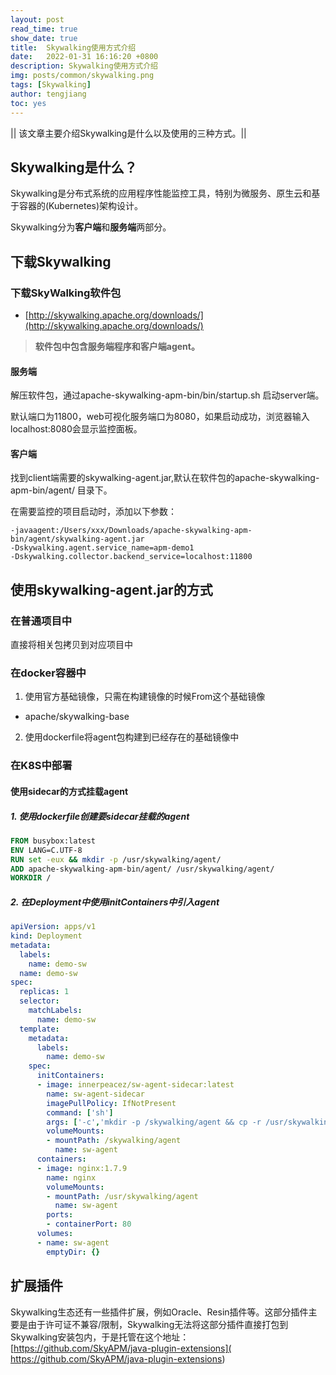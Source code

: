 ```yaml
---
layout: post
read_time: true
show_date: true
title:  Skywalking使用方式介绍
date:   2022-01-31 16:16:20 +0800
description: Skywalking使用方式介绍
img: posts/common/skywalking.png
tags: [Skywalking]
author: tengjiang
toc: yes
---
```



|| 该文章主要介绍Skywalking是什么以及使用的三种方式。||

<!-- more -->

## Skywalking是什么？

Skywalking是分布式系统的应用程序性能监控工具，特别为微服务、原生云和基于容器的(Kubernetes)架构设计。

Skywalking分为**客户端**和**服务端**两部分。

## 下载Skywalking

### 下载SkyWalking软件包

- [http://skywalking.apache.org/downloads/](http://skywalking.apache.org/downloads/)

> **软件包中包含服务端程序和客户端agent。**

#### 服务端

解压软件包，通过apache-skywalking-apm-bin/bin/startup.sh 启动server端。

默认端口为11800，web可视化服务端口为8080，如果启动成功，浏览器输入localhost:8080会显示监控面板。

#### 客户端

找到client端需要的skywalking-agent.jar,默认在软件包的apache-skywalking-apm-bin/agent/ 目录下。

在需要监控的项目启动时，添加以下参数：

```shell
-javaagent:/Users/xxx/Downloads/apache-skywalking-apm-bin/agent/skywalking-agent.jar
-Dskywalking.agent.service_name=apm-demo1
-Dskywalking.collector.backend_service=localhost:11800
```

## 使用skywalking-agent.jar的方式

### 在普通项目中

直接将相关包拷贝到对应项目中

### 在docker容器中

1. 使用官方基础镜像，只需在构建镜像的时候From这个基础镜像
- apache/skywalking-base
2. 使用dockerfile将agent包构建到已经存在的基础镜像中

### 在K8S中部署

#### 使用sidecar的方式挂载agent

##### 1. 使用dockerfile创建要sidecar挂载的agent

```dockerfile
FROM busybox:latest 
ENV LANG=C.UTF-8
RUN set -eux && mkdir -p /usr/skywalking/agent/
ADD apache-skywalking-apm-bin/agent/ /usr/skywalking/agent/
WORKDIR /
```

##### 2. 在Deployment中使用initContainers中引入agent

```yaml
apiVersion: apps/v1
kind: Deployment
metadata:
  labels:
    name: demo-sw
  name: demo-sw
spec:
  replicas: 1
  selector:
    matchLabels:
      name: demo-sw
  template:
    metadata:
      labels:
        name: demo-sw
    spec:
      initContainers:
      - image: innerpeacez/sw-agent-sidecar:latest
        name: sw-agent-sidecar
        imagePullPolicy: IfNotPresent
        command: ['sh']
        args: ['-c','mkdir -p /skywalking/agent && cp -r /usr/skywalking/agent/* /skywalking/agent']
        volumeMounts:
        - mountPath: /skywalking/agent
          name: sw-agent
      containers:
      - image: nginx:1.7.9
        name: nginx
        volumeMounts:
        - mountPath: /usr/skywalking/agent
          name: sw-agent
        ports:
        - containerPort: 80
      volumes:
      - name: sw-agent
        emptyDir: {}
```

## 扩展插件

Skywalking生态还有一些插件扩展，例如Oracle、Resin插件等。这部分插件主要是由于许可证不兼容/限制，Skywalking无法将这部分插件直接打包到Skywalking安装包内，于是托管在这个地址：[https://github.com/SkyAPM/java-plugin-extensions]( https://github.com/SkyAPM/java-plugin-extensions)